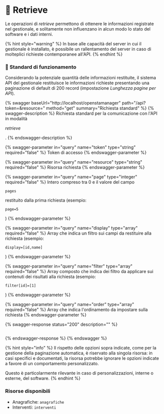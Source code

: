 # 📙 Retrieve

Le operazioni di _retrieve_ permettono di ottenere le informazioni registrate nel gestionale, e solitamente non influenzano in alcun modo lo stato del software e i dati interni.

{% hint style="warning" %}
In base alle capacità del server in cui il gestionale è installato, è possibile un rallentamento del server in caso di molteplici richieste contemporanee all'API.
{% endhint %}

### 📙 Standard di funzionamento

Considerando la potenziale quantità delle informazioni restituite, il sistema API del gestionale restituisce le informazioni richieste presentando una paginazione di default di 200 record (impostazione _Lunghezza pagine per API_).

{% swagger baseUrl="http://localhost/openstamanager" path="/api?token=<token>&resource=<resource>" method="get" summary="Richiesta standard" %}
{% swagger-description %}
Richiesta standard per la comunicazione con l'API in modalità

_retrieve_

.
{% endswagger-description %}

{% swagger-parameter in="query" name="token" type="string" required="false" %}
Token di accesso
{% endswagger-parameter %}

{% swagger-parameter in="query" name="resource" type="string" required="false" %}
Risorsa richiesta
{% endswagger-parameter %}

{% swagger-parameter in="query" name="page" type="integer" required="false" %}
Intero compreso tra 0 e il valore del campo

`pages`

restituito dalla prima richiesta (esempio:

`page=5`

)
{% endswagger-parameter %}

{% swagger-parameter in="query" name="display" type="array" required="false" %}
Array che indica un filtro sui campi da restituire alla richiesta (esempio:

`display=[id,name]`

)
{% endswagger-parameter %}

{% swagger-parameter in="query" name="filter" type="array" required="false" %}
Array composto che indica dei filtro da applicare sui contenuti dei risultati alla richiesta (esempio:

`filter[id]=[1]`

)
{% endswagger-parameter %}

{% swagger-parameter in="query" name="order" type="array" required="false" %}
Array che indica l'ordinamento da impostare sulla richiesta
{% endswagger-parameter %}

{% swagger-response status="200" description="" %}
```
```
{% endswagger-response %}
{% endswagger %}

{% hint style="info" %}
Il rispetto delle opzioni sopra indicate, come per la gestione della paginazione automatica, è riservato alla singola risorsa: in casi specifici e documentati, la risorsa potrebbe ignorare le opzioni indicate a favore di un comportamento personalizzato.

Questo è particolarmente rilevante in caso di personalizzazioni, interne o esterne, del software.
{% endhint %}

### Risorse disponibili

* Anagrafiche: `anagrafiche`
* Interventi: `interventi`
